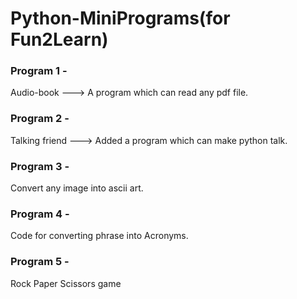 # Python-MiniPrograms(for Fun2Learn)

### Program 1 -
 Audio-book ---> A program which can read any pdf file.

### Program 2 - 
 Talking friend ---> Added a program which can make python talk.

### Program 3 - 
 Convert any image into ascii art.
 
### Program 4 -
 Code for converting phrase into Acronyms.
 
### Program 5 -
 Rock Paper Scissors game
